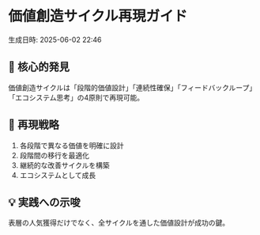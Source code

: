 # 価値創造サイクル再現ガイド
生成日時: 2025-06-02 22:46

## 🎯 核心的発見
価値創造サイクルは「段階的価値設計」「連続性確保」「フィードバックループ」「エコシステム思考」の4原則で再現可能。

## 🔄 再現戦略
1. 各段階で異なる価値を明確に設計
2. 段階間の移行を最適化
3. 継続的な改善サイクルを構築
4. エコシステムとして成長

## 💡 実践への示唆
表層の人気獲得だけでなく、全サイクルを通した価値設計が成功の鍵。
